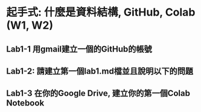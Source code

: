 # 起手式: 什麼是資料結構, GitHub, Colab (W1, W2)

## Lab1-1 用gmail建立一個的GitHub的帳號


## Lab1-2: 請建立第一個lab1.md檔並且說明以下的問題


## Lab1-3 在你的Google Drive, 建立你的第一個Colab Notebook
